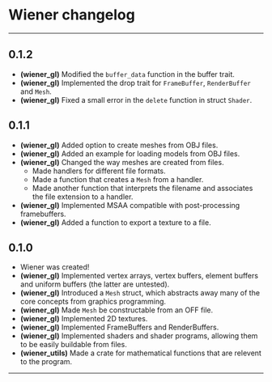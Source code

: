 # Wiener changelog

---

## 0.1.2
- **(wiener_gl)** Modified the `buffer_data` function in the buffer trait.
- **(wiener_gl)** Implemented the drop trait for `FrameBuffer`, `RenderBuffer` and `Mesh`.
- **(wiener_gl)** Fixed a small error in the `delete` function in struct `Shader`.

## 0.1.1
- **(wiener_gl)** Added option to create meshes from OBJ files.
- **(wiener_gl)** Added an example for loading models from OBJ files.
- **(wiener_gl)** Changed the way meshes are created from files.
    - Made handlers for different file formats.
    - Made a function that creates a `Mesh` from a handler.
    - Made another function that interprets the filename and associates the file extension to a handler.
- **(wiener_gl)** Implemented MSAA compatible with post-processing framebuffers.
- **(wiener_gl)** Added a function to export a texture to a file.

## 0.1.0
- Wiener was created!
- **(wiener_gl)** Implemented vertex arrays, vertex buffers, element buffers and uniform buffers (the latter are untested).
- **(wiener_gl)** Introduced a `Mesh` struct, which abstracts away many of the core concepts from graphics programming.
- **(wiener_gl)** Made `Mesh` be constructable from an OFF file.
- **(wiener_gl)** Implemented 2D textures.
- **(wiener_gl)** Implemented FrameBuffers and RenderBuffers.
- **(wiener_gl)** Implemented shaders and shader programs, allowing them to be easily buildable from files.
- **(wiener_utils)** Made a crate for mathematical functions that are relevent to the program.

---
